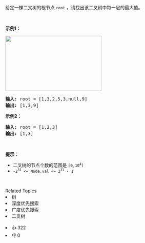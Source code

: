 <p>给定一棵二叉树的根节点&nbsp;<code>root</code> ，请找出该二叉树中每一层的最大值。</p>

<p>&nbsp;</p>

<p><strong>示例1：</strong></p>

<p><img alt="" src="https://assets.leetcode.com/uploads/2020/08/21/largest_e1.jpg" style="height: 172px; width: 300px;" /></p>

<pre>
<strong>输入: </strong>root = [1,3,2,5,3,null,9]
<strong>输出: </strong>[1,3,9]
</pre>

<p><strong>示例2：</strong></p>

<pre>
<strong>输入: </strong>root = [1,2,3]
<strong>输出: </strong>[1,3]
</pre>

<p>&nbsp;</p>

<p><strong>提示：</strong></p>

<ul> 
 <li>二叉树的节点个数的范围是 <code>[0,10<sup>4</sup>]</code></li> 
 <li>
  <meta charset="UTF-8" /><code>-2<sup>31</sup>&nbsp;&lt;= Node.val &lt;= 2<sup>31</sup>&nbsp;- 1</code></li> 
</ul>

<p>&nbsp;</p>

<div><div>Related Topics</div><div><li>树</li><li>深度优先搜索</li><li>广度优先搜索</li><li>二叉树</li></div></div><br><div><li>👍 322</li><li>👎 0</li></div>